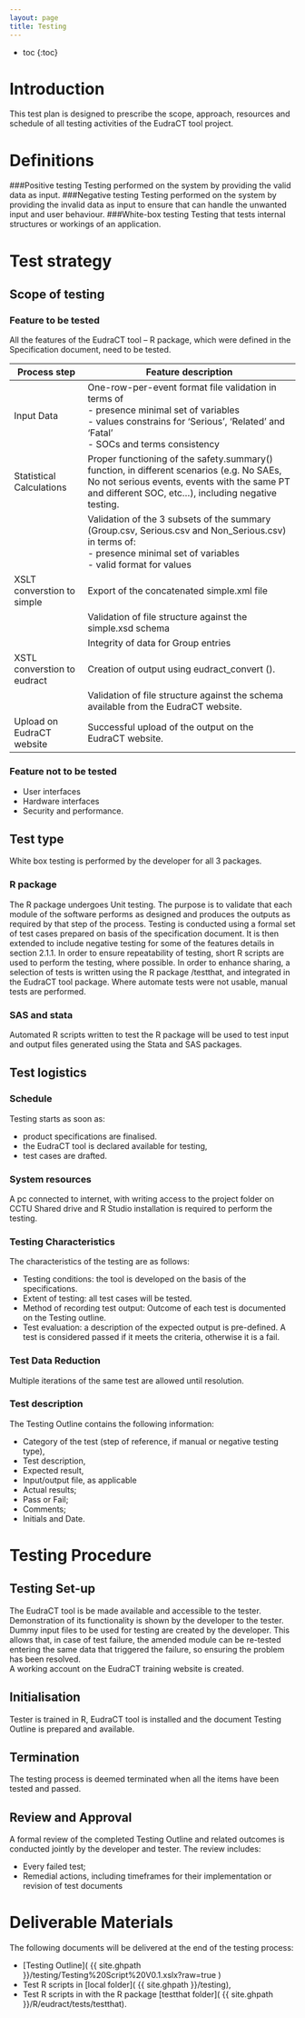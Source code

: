 ```yaml
---
layout: page
title: Testing
---
```


* toc
{:toc}

# Introduction

This test plan is designed to prescribe the scope, approach, resources and schedule
of all testing activities of the EudraCT tool project.

# Definitions

###Positive testing 
Testing performed on the system by providing the valid data as input.
###Negative testing
Testing performed on the system by providing the invalid data as input to ensure that can handle the unwanted input and user behaviour.
###White-box testing
Testing that tests internal structures or workings of an application.

# Test strategy

## Scope of testing

### Feature to be tested

All the features of the EudraCT tool – R package, which were defined in the
Specification document, need to be tested.

|Process step | Feature description|
|---|---|
| Input Data | One-row-per-event format file validation in terms of<br/> - presence minimal set of variables <br/> - values constrains for ‘Serious’, ‘Related’ and ‘Fatal’<br/> - SOCs and terms consistency|
|Statistical Calculations | Proper functioning of the safety.summary() function, in different scenarios (e.g. No SAEs, No not serious events, events with the same PT and different SOC, etc…), including negative testing.|
| | Validation of the 3 subsets of the summary (Group.csv, Serious.csv and Non_Serious.csv) in terms of: <br/> - presence minimal set of variables <br/> - valid format for values|
| XSLT converstion to simple | Export of the concatenated simple.xml file|
| | Validation of file structure against the simple.xsd schema |
| | Integrity of data for Group entries |
| XSTL converstion to eudract |   Creation of output using eudract_convert (). |
| | Validation of file structure against the schema available from the EudraCT website. |
| Upload on EudraCT website | Successful upload of the output on the EudraCT website. |

### Feature not to be tested

* User interfaces
* Hardware interfaces
* Security and performance.

## Test type

 White box testing is performed by the developer for all 3 packages.

### R package
The R package undergoes Unit testing. The purpose is to validate that each module
of the software performs as designed and produces the outputs as required by that
step of the process.
Testing is conducted using a formal set of test cases prepared on basis of the
 specification document.
It is then extended to include negative testing for some of the features details
 in section 2.1.1.
In order to ensure repeatability of testing, short R scripts are used to perform
 the testing, where possible.
In order to enhance sharing, a selection of tests is written using the R package
 /testthat, and integrated in the EudraCT tool package.
Where automate tests were not usable, manual tests are performed.

### SAS and stata

Automated R scripts written to test the R package will be used to test input and
 output files generated using the Stata and SAS packages.

## Test logistics

### Schedule

Testing starts as soon as:

* product specifications are finalised.
* the EudraCT tool is declared available for testing,
*	test cases are drafted.

### System resources

A pc connected to internet, with writing access to the project folder on CCTU
Shared drive and R Studio installation is required to perform the testing.

### Testing Characteristics

The characteristics of the testing are as follows:
-	Testing conditions: the tool is developed on the basis of the specifications.
-	Extent of testing: all test cases will be tested.
-	Method of recording test output: Outcome of each test is documented on the
Testing outline.
-	Test evaluation: a description of the expected output is pre-defined.
A test is considered passed if it meets the criteria, otherwise it is a fail.

###	Test Data Reduction

Multiple iterations of the same test are allowed until resolution.

### Test description

The Testing Outline contains the following information:
*	Category of the test  (step of reference, if manual or negative testing type),
*	Test description,
*	Expected result,
*	Input/output file, as applicable
*	Actual results;
*	Pass or Fail;
*	Comments;
*	Initials and Date.

# Testing Procedure

## Testing Set-up

The EudraCT tool is be made available and accessible to the tester.
Demonstration of its functionality is shown by the developer to the tester.
Dummy input files to be used for testing are created by the developer.
This allows that, in case of test failure, the amended module can be re-tested
 entering the same data that triggered the failure, so ensuring the problem has
  been resolved.  
A working account on the EudraCT training website is created.

## Initialisation

Tester is trained in R, EudraCT tool is installed and the document Testing
Outline is prepared and available.

## Termination

The testing process is deemed terminated when all the items have been tested and passed.

## Review and Approval

A formal review of the completed Testing Outline and related outcomes is
 conducted jointly by the developer and tester. The review includes:
*	Every failed  test;
*	Remedial actions, including timeframes for their implementation or revision
of test documents


# Deliverable Materials

The following documents will be delivered at the end of the testing process:
-	[Testing Outline]( {{ site.ghpath }}/testing/Testing%20Script%20V0.1.xslx?raw=true )
-	Test R scripts in [local folder]( {{ site.ghpath }}/testing),
-	Test R scripts in with the R package [testthat folder]( {{ site.ghpath }}/R/eudract/tests/testthat).
